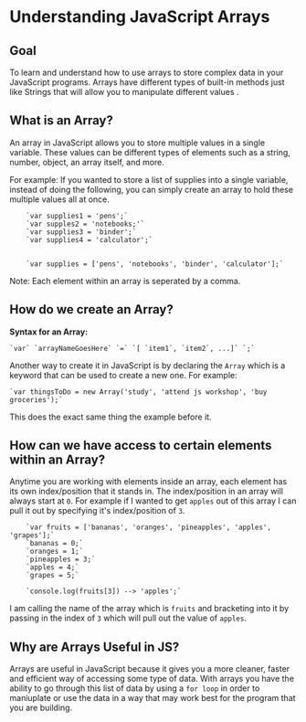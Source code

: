 # Understanding JavaScript Arrays 

## Goal

To learn and understand how to use arrays to store complex data in your JavaScript programs. Arrays have different types of built-in methods just like Strings that will allow you to manipulate different values . 


## What is an Array?  
An array in JavaScript allows you to store multiple values in a single variable. These values can be different types of elements such as a string, number, object, an array itself, and more.   

For example: If you wanted to store a list of supplies into a single variable, instead of doing the following, you can simply create an array to hold these multiple values all at once. 

		`var supplies1 = 'pens';`
		`var supples2 = 'notebooks;'`
		`var supplies3 = 'binder';`
		`var supplies4 = 'calculator';`


		`var supplies = ['pens', 'notebooks', 'binder', 'calculator'];`

Note: Each element within an array is seperated by a comma. 

## How do we create an Array?  

**Syntax for an Array:** 

	`var` `arrayNameGoesHere` `=` `[ `item1`, `item2`, ...]` `;`



Another way to create it in JavaScript is by declaring the `Array` which is a keyword that can be used to create a new one. For example: 

	`var thingsToDo = new Array('study', 'attend js workshop', 'buy groceries');`

This does the exact same thing the example before it. 


## How can we have access to certain elements within an Array?  

Anytime you are working with elements inside an array, each element has its own index/position that it stands in. The index/position in an array will always start at `0`. For example if I wanted to get `apples` out of this array I can pull it out by specifying it's index/position of `3`.


		`var fruits = ['bananas', 'oranges', 'pineapples', 'apples', 'grapes'];` 
		`bananas = 0;`
		`oranges = 1;`
		`pineapples = 3;`
		`apples = 4;`
		`grapes = 5;`

		`console.log(fruits[3]) --> 'apples';`


I am calling the name of the array which is `fruits` and bracketing into it by passing in the index of `3` which will pull out the value of `apples`. 


## Why are Arrays Useful in JS? 

Arrays are useful in JavaScript because it gives you a more cleaner, faster and efficient way of accessing some type of data. With arrays you have the ability to go through this list of data by using a `for loop` in order to maniuplate or use the data in a way that may work best for the program that you are building. 






